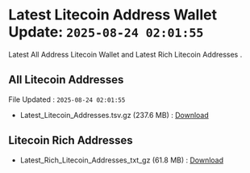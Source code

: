 # Latest Litecoin Address Wallet Update: `2025-08-24 02:01:55`

Latest All Address Litecoin Wallet and Latest Rich Litecoin Addresses .

## All Litecoin Addresses

File Updated : `2025-08-24 02:01:55`

- Latest_Litecoin_Addresses.tsv.gz (237.6 MB) : [Download](https://github.com/Pymmdrza/Rich-Address-Wallet/releases/tag/Litecoin)

## Litecoin Rich Addresses

- Latest_Rich_Litecoin_Addresses_txt_gz (61.8 MB) : [Download](https://github.com/Pymmdrza/Rich-Address-Wallet/releases/tag/Litecoin)
